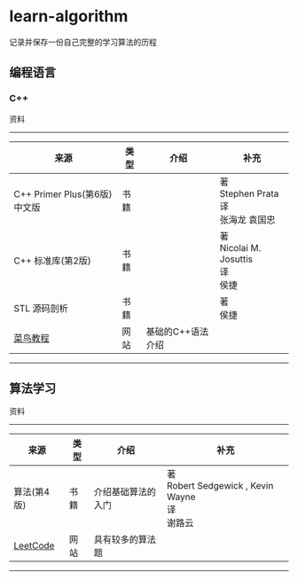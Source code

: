 # learn-algorithm
记录并保存一份自己完整的学习算法的历程

## 编程语言

### C++

资料

-------

|来源|类型|介绍|补充|
|-|-|-|-|
|C++ Primer Plus(第6版) 中文版|书籍||著<br> Stephen Prata <br> 译 <br> 张海龙 袁国忠|
|C++ 标准库(第2版)|书籍||著<br> Nicolai M. Josuttis <br> 译 <br> 侯捷|
|STL 源码剖析|书籍||著<br>侯捷|
|[菜鸟教程](https://www.runoob.com/cplusplus/cpp-tutorial.html)|网站|基础的C++语法介绍||

-------

## 算法学习

资料

-------

|来源|类型|介绍|补充|
|-|-|-|-|
|算法(第4版)|书籍|介绍基础算法的入门|著<br>Robert Sedgewick , Kevin Wayne<br>译<br>谢路云|
|[LeetCode](https://leetcode-cn.com/)|网站|具有较多的算法题||

-------
